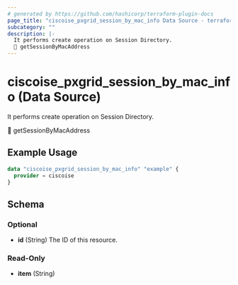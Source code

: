 ```yaml
---
# generated by https://github.com/hashicorp/terraform-plugin-docs
page_title: "ciscoise_pxgrid_session_by_mac_info Data Source - terraform-provider-ciscoise"
subcategory: ""
description: |-
  It performs create operation on Session Directory.
  🚧 getSessionByMacAddress
---
```


# ciscoise_pxgrid_session_by_mac_info (Data Source)

It performs create operation on Session Directory.

🚧 getSessionByMacAddress

## Example Usage

```terraform
data "ciscoise_pxgrid_session_by_mac_info" "example" {
  provider = ciscoise
}
```

<!-- schema generated by tfplugindocs -->
## Schema

### Optional

- **id** (String) The ID of this resource.

### Read-Only

- **item** (String)


